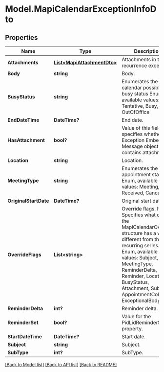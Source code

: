 # Model.MapiCalendarExceptionInfoDto
## Properties
Name | Type | Description | Notes
------------ | ------------- | ------------- | -------------
**Attachments** | [**List&lt;MapiAttachmentDto&gt;**](MapiAttachmentDto.md) | Attachments in the recurrence exception.              | [optional] 
**Body** | **string** | Body.              | [optional] 
**BusyStatus** | **string** | Enumerates the mapi calendar possible busy status Enum, available values: Free, Tentative, Busy, OutOfOffice | 
**EndDateTime** | **DateTime?** | End date.              | 
**HasAttachment** | **bool?** | Value of this field specifies whether the Exception Embedded Message object contains attachments.              | 
**Location** | **string** | Location.              | [optional] 
**MeetingType** | **string** | Enumerates the appointment state Enum, available values: Meeting, Received, Canceled | 
**OriginalStartDate** | **DateTime?** | Original start date.              | 
**OverrideFlags** | **List&lt;string&gt;** | Override flags.              Items: Specifies what data in the MapiCalendarOverride structure has a value different from the recurring series. Enum, available values: Subject, MeetingType, ReminderDelta, Reminder, Location, BusyStatus, Attachment, Subtype, AppointmentColor, ExceptionalBody | [optional] 
**ReminderDelta** | **int?** | Reminder delta.              | 
**ReminderSet** | **bool?** | Value for the PidLidReminderSet property.              | 
**StartDateTime** | **DateTime?** | Start date.              | 
**Subject** | **string** | Subject.              | [optional] 
**SubType** | **int?** | SubType.              | 



[[Back to Model list]](README.md#documentation-for-models) [[Back to API list]](README.md#documentation-for-api-endpoints) [[Back to README]](README.md)


